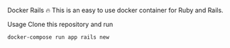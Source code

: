 Docker Rails 🔥
This is an easy to use docker container for Ruby and Rails.

Usage
Clone this repository and run

```
docker-compose run app rails new
```
